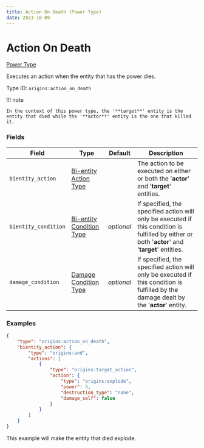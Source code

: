 ```yaml
---
title: Action On Death (Power Type)
date: 2023-10-09
---
```


# Action On Death

[Power Type](../power_types.md)

Executes an action when the entity that has the power dies.

Type ID: `origins:action_on_death`

!!! note

    In the context of this power type, the '**target**' entity is the entity that died while the '**actor**' entity is the one that killed it.


### Fields

Field | Type | Default | Description
------|------|---------|-------------
`bientity_action` | [Bi-entity Action Type](../bientity_action_types.md) | | The action to be executed on either or both the '**actor**' and '**target**' entities.
`bientity_condition` | [Bi-entity Condition Type](../bientity_condition_types.md) | _optional_ | If specified, the specified action will only be executed if this condition is fulfilled by either or both '**actor**' and '**target**' entities.
`damage_condition` | [Damage Condition Type](../damage_condition_types.md) | _optional_ | If specified, the specified action will only be executed if this condition is fulfilled by the damage dealt by the '**actor**' entity.


### Examples

```json
{
    "type": "origins:action_on_death",
    "bientity_action": {
        "type": "origins:and",
        "actions": [
            {
                "type": "origins:target_action",
                "action": {
                    "type": "origins:explode",
                    "power": 5,
                    "destruction_type": "none",
                    "damage_self": false
                }
            }
        ]
    }
}
```

This example will make the entity that died explode.
